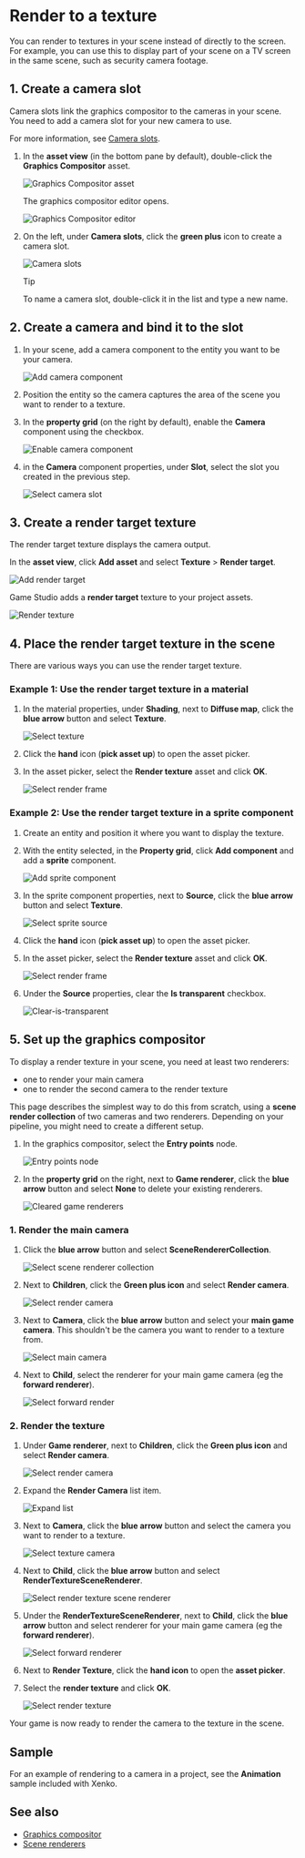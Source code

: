 # Render to a texture

You can render to textures in your scene instead of directly to the screen. For example, you can use this to display part of your scene on a TV screen in the same scene, such as security camera footage.

## 1. Create a camera slot

Camera slots link the graphics compositor to the cameras in your scene. You need to add a camera slot for your new camera to use.

For more information, see [Camera slots](camera-slots.md).

1. In the **asset view** (in the bottom pane by default), double-click the **Graphics Compositor** asset.

    ![Graphics Compositor asset](media/graphics-compositor-asset.png)

    The graphics compositor editor opens.

    ![Graphics Compositor editor](media/graphics-compositor-editor.png)

2. On the left, under **Camera slots**, click the **green plus** icon to create a camera slot.

    ![Camera slots](media/graphics-compositor-camera-slots.png)

    > [!Tip]
    > To name a camera slot, double-click it in the list and type a new name.

## 2. Create a camera and bind it to the slot

1. In your scene, add a camera component to the entity you want to be your camera.

    ![Add camera component](media/add-camera-component.png)

2. Position the entity so the camera captures the area of the scene you want to render to a texture.

3. In the **property grid** (on the right by default), enable the **Camera** component using the checkbox.

    ![Enable camera component](media/enable-camera-component.png)

4. in the **Camera** component properties, under **Slot**, select the slot you created in the previous step.

    ![Select camera slot](media/graphics-compositor-overview-2.png)

## 3. Create a render target texture

The render target texture displays the camera output.

In the **asset view**, click **Add asset** and select **Texture** > **Render target**.

![Add render target](media/add-render-target.png)

Game Studio adds a **render target** texture to your project assets.

![Render texture](media/render-target-texture-in-asset-view.png) 

## 4. Place the render target texture in the scene

There are various ways you can use the render target texture.

### Example 1: Use the render target texture in a material

1. In the material properties, under **Shading**, next to **Diffuse map**, click the **blue arrow** button and select **Texture**.

    ![Select texture](media/select-texture.png)

2. Click the **hand** icon (**pick asset up**) to open the asset picker.

3. In the asset picker, select the **Render texture** asset and click **OK**.

    ![Select render frame](media/select-render-frame.png)

### Example 2: Use the render target texture in a sprite component

1. Create an entity and position it where you want to display the texture.

2. With the entity selected, in the **Property grid**, click **Add component** and add a **sprite** component.

    ![Add sprite component](media/add-sprite-component.png)

3. In the sprite component properties, next to **Source**, click the **blue arrow** button and select **Texture**.

    ![Select sprite source](media/sprite-source-texture.png)

4. Click the **hand** icon (**pick asset up**) to open the asset picker.

5. In the asset picker, select the **Render texture** asset and click **OK**.

    ![Select render frame](media/select-render-frame.png)

6. Under the **Source** properties, clear the **Is transparent** checkbox.

    ![Clear-is-transparent](media/clear-is-transparent.png)

## 5. Set up the graphics compositor

To display a render texture in your scene, you need at least two renderers:

* one to render your main camera
* one to render the second camera to the render texture

This page describes the simplest way to do this from scratch, using a **scene render collection** of two cameras and two renderers. Depending on your pipeline, you might need to create a different setup.

1. In the graphics compositor, select the **Entry points** node.

    ![Entry points node](media/entry-points-node.png)

2. In the **property grid** on the right, next to **Game renderer**, click the **blue arrow** button and select **None** to delete your existing renderers.

    ![Cleared game renderers](media/game-renderers-cleared.png)

### 1. Render the main camera

1. Click the **blue arrow** button and select **SceneRendererCollection**. 

    ![Select scene renderer collection](media/select-scene-renderer-collection.png)

2. Next to **Children**, click the **Green plus icon** and select **Render camera**.

    ![Select render camera](media/select-render-camera.png)

3. Next to **Camera**, click the **blue arrow** button and select your **main game camera**. This shouldn't be the camera you want to render to a texture from.

    ![Select main camera](media/select-main-camera.png)

4. Next to **Child**, select the renderer for your main game camera (eg the **forward renderer**).

    ![Select forward render](media/select-main-camera-forward-renderer.png)

### 2. Render the texture

1. Under **Game renderer**, next to **Children**, click the **Green plus icon** and select **Render camera**.

    ![Select render camera](media/select-render-camera2.png)

2. Expand the **Render Camera** list item.

    ![Expand list](media/expand-list.png)

3. Next to **Camera**, click the **blue arrow** button and select the camera you want to render to a texture. 

    ![Select texture camera](media/select-texture-camera.png)

4. Next to **Child**, click the **blue arrow** button and select **RenderTextureSceneRenderer**.

    ![Select render texture scene renderer](media/render-texture-scene-renderer.png)

5. Under the **RenderTextureSceneRenderer**, next to **Child**, click the **blue arrow** button and select renderer for your main game camera (eg the **forward renderer**).

    ![Select forward renderer](media/select-forward-renderer2.png)

6. Next to **Render Texture**, click the **hand icon** to open the **asset picker**.

7. Select the **render texture** and click **OK**.

    ![Select render texture](media/asset-picker-select-render-texture.png)

Your game is now ready to render the camera to the texture in the scene.

## Sample

For an example of rendering to a camera in a project, see the **Animation** sample included with Xenko.

## See also

* [Graphics compositor](index.md)
* [Scene renderers](scene-renders.md)